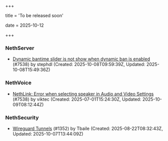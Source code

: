 +++

title = 'To be released soon'

date = 2025-10-12

+++

### NethServer

- [Dynamic bantime slider is not show when dynamic ban is enabled](https://github.com/NethServer/dev/issues/7678) (#7538) by stephdl (Created: 2025-10-08T09:59:39Z, Updated: 2025-10-08T15:49:36Z)

### NethVoice

- [NethLink: Error when selecting speaker in Audio and Video Settings](https://github.com/NethServer/dev/issues/7538) (#7538) by viktec (Created: 2025-07-01T15:24:30Z, Updated: 2025-10-09T08:12:44Z)

### NethSecurity

- [Wireguard Tunnels](https://github.com/NethServer/nethsecurity/issues/1352) (#1352) by Tbaile (Created: 2025-08-22T08:32:43Z, Updated: 2025-10-07T13:44:09Z)


